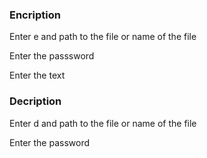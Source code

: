 ### Encription
Enter e and path to the file or name of the file

Enter the passsword

Enter the text

### Decription
Enter d and path to the file or name of the file

Enter the password
